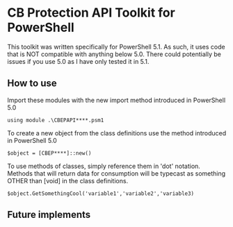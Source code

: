 # CB Protection API Toolkit for PowerShell
This toolkit was written specifically for PowerShell 5.1. As such, it uses code that is NOT compatible with anything below 5.0. There could potentially be issues if you use 5.0 as I have only tested it in 5.1.

## How to use
Import these modules with the new import method introduced in PowerShell 5.0
```
using module .\CBEPAPI****.psm1
```

To create a new object from the class definitions use the method introduced in PowerShell 5.0
```
$object = [CBEP****]::new()
```

To use methods of classes, simply reference them in 'dot' notation. Methods that will return data for consumption will be typecast as something OTHER than [void] in the class definitions.
```
$object.GetSomethingCool('variable1','variable2','variable3)
```


## Future implements
